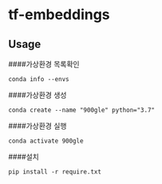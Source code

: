 # tf-embeddings

## Usage
####가상환경  목록확인
```
conda info --envs
```
####가상환경 생성
```
conda create --name "900gle" python="3.7"
```
####가상환경 실행
```
conda activate 900gle
```
####설치
```
pip install -r require.txt
```